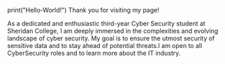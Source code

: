 print("Hello-World!")
Thank you for visiting my page!

As a dedicated and enthusiastic third-year Cyber Security student at Sheridan College, I am deeply immersed in the complexities and evolving landscape of cyber security.  My goal is to ensure the utmost security of sensitive data and to stay ahead of potential threats.I am open to all CyberSecurity roles and to learn more about the IT industry.
